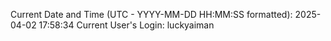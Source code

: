 Current Date and Time (UTC - YYYY-MM-DD HH:MM:SS formatted): 2025-04-02 17:58:34
Current User's Login: luckyaiman

